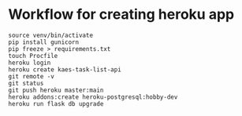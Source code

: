 # Workflow for creating heroku app


```shell
source venv/bin/activate
pip install gunicorn
pip freeze > requirements.txt
touch Procfile
heroku login
heroku create kaes-task-list-api
git remote -v
git status
git push heroku master:main
heroku addons:create heroku-postgresql:hobby-dev
heroku run flask db upgrade
 ```